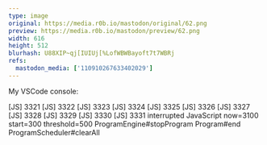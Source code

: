 ```yaml
---
type: image
original: https://media.r0b.io/mastodon/original/62.png
preview: https://media.r0b.io/mastodon/preview/62.png
width: 616
height: 512
blurhash: U88XIP~qj[IUIUj[%LofWBWBayoft7t7WBRj
refs:
  mastodon_media: ['110910267633402029']
---
```


My VSCode console:

[JS] 3321
[JS] 3322
[JS] 3323
[JS] 3324
[JS] 3325
[JS] 3326
[JS] 3327
[JS] 3328
[JS] 3329
[JS] 3330
[JS] 3331
interrupted JavaScript
 now=3100
 start=300
 threshold=500
ProgramEngine#stopProgram
Program#end
ProgramScheduler#clearAll
